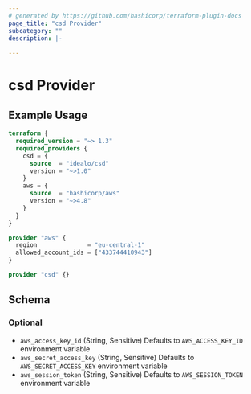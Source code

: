 ```yaml
---
# generated by https://github.com/hashicorp/terraform-plugin-docs
page_title: "csd Provider"
subcategory: ""
description: |-
  
---
```


# csd Provider



## Example Usage

```terraform
terraform {
  required_version = "~> 1.3"
  required_providers {
    csd = {
      source  = "idealo/csd"
      version = "~>1.0"
    }
    aws = {
      source  = "hashicorp/aws"
      version = "~>4.8"
    }
  }
}

provider "aws" {
  region              = "eu-central-1"
  allowed_account_ids = ["433744410943"]
}

provider "csd" {}
```

<!-- schema generated by tfplugindocs -->
## Schema

### Optional

- `aws_access_key_id` (String, Sensitive) Defaults to `AWS_ACCESS_KEY_ID` environment variable
- `aws_secret_access_key` (String, Sensitive) Defaults to `AWS_SECRET_ACCESS_KEY` environment variable
- `aws_session_token` (String, Sensitive) Defaults to `AWS_SESSION_TOKEN` environment variable
